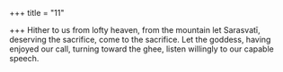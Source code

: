 +++
title = "11"

+++
Hither to us from lofty heaven, from the mountain let Sarasvatī,  deserving the sacrifice, come to the sacrifice.
Let the goddess, having enjoyed our call, turning toward the ghee, listen  willingly to our capable speech.